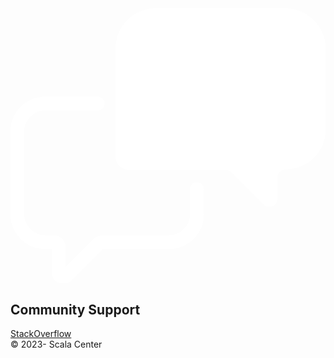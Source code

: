 <footer>
  <div class="container-fluid footer">
    <div class="row">
      <div class="col-md-8">
        <div class="support-item">
          <div class="support-icon">
            <svg class="svg-icon svg-icon-chat" xmlns="http://www.w3.org/2000/svg" viewBox="0 0 97.5 85.2" enable-background="new 0 0 97.5 85.2"><path stroke="#fff" stroke-width="4.282" stroke-linecap="round" stroke-miterlimit="10" d="M27 29.5h-16.3c-4.7 0-8.6 3.9-8.6 8.6v25.7c0 4.7 3.9 8.6 8.6 8.6h2.7c.8 0 1.5.7 1.5 1.5v7.8c0 1.3 1.6 2 2.5 1l9.5-9.5c.5-.5 1.2-.8 2-.8h20.2c4.7 0 8.6-3.9 8.6-8.6v-7.8" fill="none"/><path fill="#fff" d="M85 0h-40c-6.9 0-12.5 5.6-12.5 12.5v33.4c0 2.2 1.8 4.1 4.1 4.1h29.9c.7 0 1.3.3 1.8.7l10 10c1.6 1.6 4.3.5 4.3-1.8v-6.5c0-1.4 1.1-2.5 2.5-2.5 6.9 0 12.5-5.6 12.5-12.5v-25c-.1-6.8-5.8-12.4-12.6-12.4z"/></svg>
          </div>
          <div class="support-detail">
            <h2>Community Support</h2>
            <a href="https://stackoverflow.com/questions/tagged/sbt">StackOverflow</a>
          </div>
        </div>
      </div>
      <div class="col-md-4 text-right ts">
        &copy; 2023-<script>document.write(new Date().getFullYear())</script> Scala Center
      </div>
    </div>
  </div>
</footer>
<script src="/assets/versions.js"></script>
<script src="/assets/set-versions.js"></script>
<script type="text/javascript" src="https://cdn.jsdelivr.net/npm/docsearch.js@2/dist/cdn/docsearch.min.js"></script>
<script type="text/javascript"> docsearch({
  apiKey: 'e47ee877a07ea1c48722f08430d54913',
  indexName: 'scala-sbt',
  inputSelector: '#doc-search-bar',
  debug: false // Set debug to true if you want to inspect the dropdown
});
</script>
